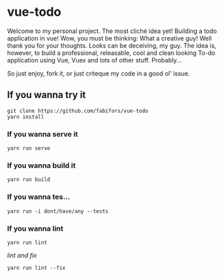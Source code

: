 # vue-todo
Welcome to my personal project. The most cliché idea yet! Building a todo application in vue! Wow, you must be thinking: What a creative guy! Well thank you for your thoughts. Looks can be deceiving, my guy. The idea is, however, to build a professional, releasable, cool and clean looking To-do application using Vue, Vuex and lots of other stuff. Probably... 

So just enjoy, fork it, or just criteque my code in a good ol' issue.

## If you wanna try it

```
git clone https://github.com/fabifors/vue-todo
yarn install
```

### If you wanna serve it

```
yarn run serve
```

### If you wanna build it
```
yarn run build
```

### If you wanna tes...
```
yarn run -i dont/have/any --tests
```

### If you wanna lint
```
yarn run lint
```
*lint and fix*
```
yarn run lint --fix
```
